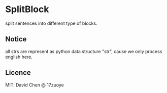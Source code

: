 SplitBlock
==========================
split sentences into different type of blocks.



Notice
--------------------------
all strs are represent as python data structure "str", cause we only
process english here.

Licence
--------------------------
MIT. David Chen @ 17zuoye

